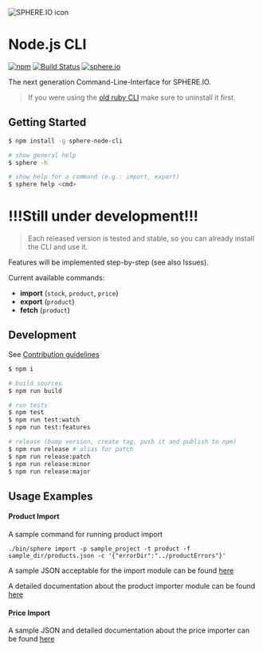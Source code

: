 ![SPHERE.IO icon](https://admin.sphere.io/assets/images/sphere_logo_rgb_long.png)

# Node.js CLI

[![npm](https://img.shields.io/npm/v/sphere-node-cli.svg)](https://www.npmjs.com/package/sphere-node-cli) [![Build Status](https://travis-ci.org/sphereio/sphere-node-cli.svg?branch=master)](https://travis-ci.org/sphereio/sphere-node-cli) [![sphere.io](https://img.shields.io/badge/api-%7B%22name%22:%20%22sphere.io%22%7D-yellow.svg?style=flat)](http://dev.sphere.io)

The next generation Command-Line-Interface for SPHERE.IO.

> If you were using the [old ruby CLI](https://github.com/sphereio/sphere-cli) make sure to uninstall it first.

## Getting Started

```bash
$ npm install -g sphere-node-cli

# show general help
$ sphere -h

# show help for a command (e.g.: import, export)
$ sphere help <cmd>
```

# !!!Still under development!!!
> Each released version is tested and stable, so you can already install the CLI and use it.

Features will be implemented step-by-step (see also Issues).

Current available commands:

- **import** (`stock`, `product`, `price`)
- **export** (`product`)
- **fetch** (`product`)


## Development

See [Contribution guidelines](CONTRIBUTING.md)

```bash
$ npm i

# build sources
$ npm run build

# run tests
$ npm test
$ npm run test:watch
$ npm run test:features

# release (bump version, create tag, push it and publish to npm)
$ npm run release # alias for patch
$ npm run release:patch
$ npm run release:minor
$ npm run release:major
```
## Usage Examples

#### Product Import

A sample command for running product import 

`./bin/sphere import -p sample_project -t product -f sample_dir/products.json -c '{"errorDir":"../productErrors"}'`

A sample JSON acceptable for the import module can be found [here](https://github.com/sphereio/sphere-product-import/blob/master/samples/sample-products.json)

A detailed documentation about the product importer module can be found [here](https://github.com/sphereio/sphere-product-import/wiki/Product-Importer)

#### Price Import

A sample JSON and detailed documentation about the price importer can be found [here](https://github.com/sphereio/sphere-product-import/wiki/Price-Importer)
